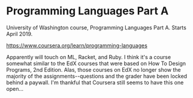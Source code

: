 # Programming Languages Part A
University of Washington course, Programming Languages Part A. Starts April 2019.

https://www.coursera.org/learn/programming-languages

Apparently will touch on ML, Racket, and Ruby. I think it's a course somewhat similar to the EdX courses that were based on How To Design Programs, 2nd Edition. Alas, those courses on EdX no longer show the majority of the assignments--questions and the grader have been locked behind a paywall. I'm thankful that Coursera still seems to have this one open...
